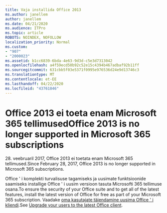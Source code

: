 ```yaml
---
title: Vaja installida Office 2013
ms.author: janellem
author: janellem
ms.date: 04/21/2020
ms.audience: ITPro
ms.topic: article
ROBOTS: NOINDEX, NOFOLLOW
localization_priority: Normal
ms.custom:
- "907"
- "2000023"
ms.assetid: b1cc6839-6bda-4e63-9d3d-c5e3d7313042
ms.openlocfilehash: a4f59ecd50b92c52e15c4394b467adbaf92b11ff
ms.sourcegitcommit: 631cbb5f03e5371f0995e976536d24e9d13746c3
ms.translationtype: MT
ms.contentlocale: et-EE
ms.lasthandoff: 04/22/2020
ms.locfileid: "43761846"
---
```

# <a name="office-2013-is-no-longer-supported-in-microsoft-365-subscriptions"></a><span data-ttu-id="390ac-102">Office 2013 ei toeta enam Microsoft 365 tellimused</span><span class="sxs-lookup"><span data-stu-id="390ac-102">Office 2013 is no longer supported in Microsoft 365 subscriptions</span></span>

<span data-ttu-id="390ac-103">28. veebruaril 2017, Office 2013 ei toetata enam Microsoft 365 tellimused.</span><span class="sxs-lookup"><span data-stu-id="390ac-103">Since February 28, 2017, Office 2013 is no longer supported in Microsoft 365 subscriptions.</span></span>
  
<span data-ttu-id="390ac-104">Office ' i komplekti turvalisuse tagamiseks ja uusimate funktsioonide saamiseks installige Office ' i uusim versioon tasuta Microsofti 365 tellimuse osana.</span><span class="sxs-lookup"><span data-stu-id="390ac-104">To ensure the security of your Office suite and to get all of the latest features, install the latest version of Office for free as part of your Microsoft 365 subscription.</span></span> <span data-ttu-id="390ac-105">Vaadake [oma kasutajate täiendamine uusima Office ' i kliendi](https://docs.microsoft.com/office365/admin/setup/upgrade-users-to-latest-office-client).</span><span class="sxs-lookup"><span data-stu-id="390ac-105">See [Upgrade your users to the latest Office client](https://docs.microsoft.com/office365/admin/setup/upgrade-users-to-latest-office-client).</span></span>
  